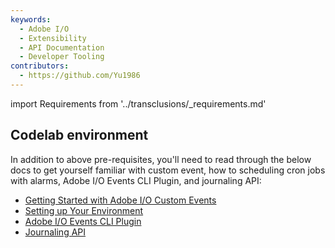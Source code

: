 ```yaml
---
keywords:
  - Adobe I/O
  - Extensibility
  - API Documentation
  - Developer Tooling
contributors:
  - https://github.com/Yu1986
---
```


import Requirements from '../transclusions/_requirements.md'

<Requirements/>

## Codelab environment

In addition to above pre-requisites, you'll need to read through the below docs to get yourself familiar with custom event, how to scheduling cron jobs with alarms, Adobe I/O Events CLI Plugin, and journaling API: 

* [Getting Started with Adobe I/O Custom Events](../event-driven/index.md)
* [Setting up Your Environment](../cron-jobs/index.md)
* [Adobe I/O Events CLI Plugin](https://github.com/adobe/aio-cli-plugin-events)
* [Journaling API](/apis/experienceplatform/events/docs.html#!adobedocs/adobeio-events/master/api/journaling_api.md)

